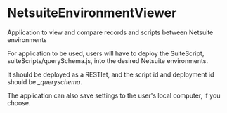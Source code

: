 # NetsuiteEnvironmentViewer
Application to view and compare records and scripts between Netsuite environments

For application to be used, users will have to deploy the SuiteScript, suiteScripts/querySchema.js, into the desired Netsuite environments.

It should be deployed as a RESTlet, and the script id and deployment id should be *_queryschema*.

The application can also save settings to the user's local computer, if you choose.
